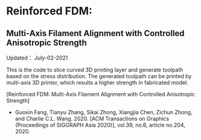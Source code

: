 # Reinforced FDM: 
## Multi-Axis Filament Alignment with Controlled Anisotropic Strength

Updated： July-02-2021

This is the code to slice curved 3D printing layer and generate toolpath based on the stress distribution. The generated toolpath can be printed by multi-axis 3D printer, which results a higher strength in fabricated model.

[Reinforced FDM: Multi-Axis Filament Alignment with Controlled Anisotropic Strength]
* Guoxin Fang, Tianyu Zhang, Sikai Zhong, Xiangjia Chen, Zichun Zhong, and Charlie C.L. Wang. 2020. 
[ACM Transactions on Graphics (Proceedings of SIGGRAPH Asia 2020)], vol.39, no.6, article no.204, 2020.



